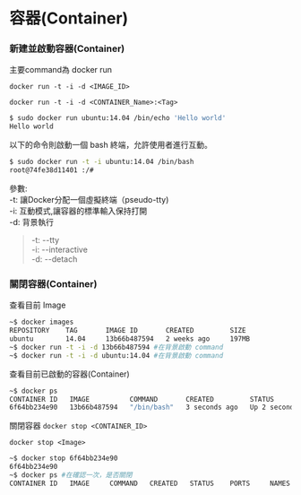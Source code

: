 # 容器(Container)

### 新建並啟動容器(Container)

主要command為 docker run

`docker run -t -i -d <IMAGE_ID>`

`docker run -t -i -d <CONTAINER_Name>:<Tag>`

```bash
$ sudo docker run ubuntu:14.04 /bin/echo 'Hello world'
Hello world
```

以下的命令則啟動一個 bash 終端，允許使用者進行互動。

```bash
$ sudo docker run -t -i ubuntu:14.04 /bin/bash
root@74fe38d11401 :/#
```
參數:<br />
 -t: 讓Docker分配一個虛擬終端（pseudo-tty) <br />
 -i: 互動模式,讓容器的標準輸入保持打開<br />
 -d: 背景執行<br />
 > -t: --tty <br />
 -i: --interactive <br />
 -d: --detach

### 關閉容器(Container)
查看目前 Image


```bash
~$ docker images
REPOSITORY    TAG       IMAGE ID       CREATED         SIZE
ubuntu        14.04     13b66b487594   2 weeks ago     197MB
~$ docker run -t -i -d 13b66b487594 #在背景啟動 command
~$ docker run -t -i -d ubuntu:14.04 #在背景啟動 command
```
查看目前已啟動的容器(Container)

```bash
~$ docker ps
CONTAINER ID   IMAGE          COMMAND       CREATED         STATUS         PORTS     NAMES
6f64bb234e90   13b66b487594   "/bin/bash"   3 seconds ago   Up 2 seconds             boring_gould

```
關閉容器
`docker stop <CONTAINER_ID>`

`docker stop <Image>`

```bash
~$ docker stop 6f64bb234e90
6f64bb234e90
~$ docker ps #在確認一次，是否關閉
CONTAINER ID   IMAGE     COMMAND   CREATED   STATUS    PORTS     NAMES
```


